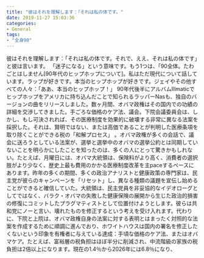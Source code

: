 ```yaml
---
title: "彼はそれを理解します：「それは私の体です。"
date: 2019-11-27 15:03:36
categories:
- General
tags:
- "全身90"
---
```


彼はそれを理解します：「それは私の体です。それで、ええ、それは私の体です」と彼は言います。 「迷子になる」という意味です。もう1つは、「90全体。たわごとはしません[90年代のヒップホップについて]。私はただ現代について話しています。ラップが好きです。本当のヒップホップが好きです。ジェイやその他すべての人々：「ああ、本当のヒップホップ！」 90年代後半にアルバムIllmaticでヒップホップをアメリカに持ち込んだことで知られるラッパーNasも、独自のバージョンの曲をリリースしました。数ヶ月間、オバマ政権はその国内での功績の詳細を交渉してきました。手ごろな価格のケア法、議会。下院会議委員会は、しかし、もし可決されれば、その医療制度を効果的に破壊する非常に異なる法案を採択した。それは、賢明ではない、または高価であることが判明した医療条項を取り除くことができる税の「和解プロセス」 。オバマ政権が多くの会話で、議会に送ろうとしている法案が、選挙と選挙中のオバマの選挙公約とは同期していないことを明らかにしたことを知ったのは、多くの人にとって驚きかもしれない。たとえば、月曜日には、オバマ大統領は、保険料がより高く、消費者の選択肢がより少なく、歴史上最も費用のかかる医療制度改革を主paceするペースにあります。昨年の多くの期間、多くの政治アナリストと健康政策の専門家は、民主党が彼らのキャンペーンを「リセット」し、異なる種類の議題を宣伝し始めることができると確信していた。大統領は、民主党員を非妥協的なイデオローグとしてではなく、バラク・オバマの失敗した健康保険の展開から生じた政治的損害の修復にコミットしたプラグマティストとして位置付けようとします。彼らは共和党にノーと言い、壊れたものを修正するという考えを受け入れます。代わりに、下院と上院は、オバマ政権自身の法案に対する表明とはまったく対照的な法案を作成するために順調に進んでおり、ホワイトハウスは国内の署名を修正したくないという印象を有権者に与えている達成：手頃な価格のケア法、またはオバマケア。たとえば、富裕層の税負担はほぼ半分に削減され、中流階級の家族の税負担は2倍以上になります。現在の1.4％から2026年には6.8％になり、
